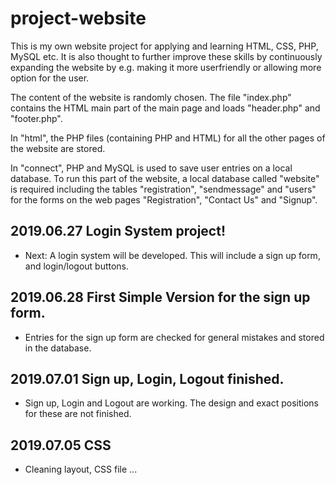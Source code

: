 # project-website
This is my own website project for applying and learning HTML, CSS, PHP, MySQL etc. It is also thought to further improve these skills by continuously expanding the website by e.g. making it more userfriendly or allowing more option for the user.

The content of the website is randomly chosen. The file "index.php" contains the HTML main part of the main page and loads "header.php" and "footer.php". 

In "html", the PHP files (containing PHP and HTML) for all the other pages of the website are stored.

In "connect", PHP and MySQL is used to save user entries on a local database. To run this part of the website, a local database called "website" is required including the tables "registration", "sendmessage" and "users" for the forms on the web pages "Registration", "Contact Us" and "Signup".


## 2019.06.27 Login System project!
* Next: A login system will be developed. This will include a sign up form, and login/logout buttons.

## 2019.06.28 First Simple Version for the sign up form.
* Entries for the sign up form are checked for general mistakes and stored in the database.

## 2019.07.01 Sign up, Login, Logout finished.
* Sign up, Login and Logout are working. The design and exact positions for these are not finished.

## 2019.07.05 CSS
* Cleaning layout, CSS file ...
